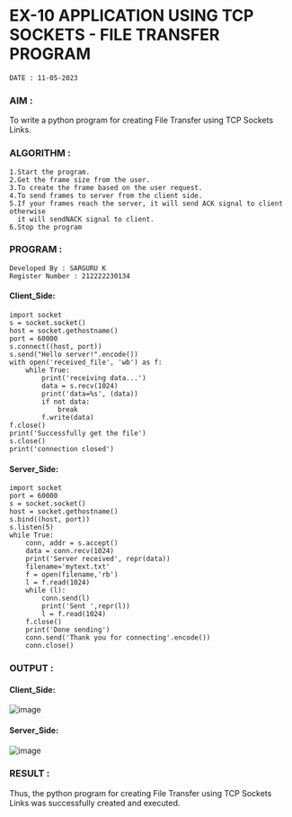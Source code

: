# EX-10 APPLICATION USING TCP SOCKETS - FILE TRANSFER PROGRAM
```
DATE : 11-05-2023
```
### AIM :
To write a python program for creating File Transfer using TCP Sockets Links.
### ALGORITHM :
```
1.Start the program.
2.Get the frame size from the user.
3.To create the frame based on the user request.
4.To send frames to server from the client side.
5.If your frames reach the server, it will send ACK signal to client otherwise 
  it will sendNACK signal to client.
6.Stop the program
```
### PROGRAM :
```
Developed By : SARGURU K
Register Number : 212222230134
```
#### Client_Side:
```
import socket
s = socket.socket()
host = socket.gethostname()
port = 60000
s.connect((host, port))
s.send("Hello server!".encode())
with open('received_file', 'wb') as f:
    while True:
        print('receiving data...')
        data = s.recv(1024)
        print('data=%s', (data))
        if not data:
            break
        f.write(data)
f.close()
print('Successfully get the file')
s.close()
print('connection closed')

```

#### Server_Side:
```
import socket
port = 60000
s = socket.socket()
host = socket.gethostname()
s.bind((host, port))
s.listen(5)
while True:
    conn, addr = s.accept()
    data = conn.recv(1024)
    print('Server received', repr(data))
    filename='mytext.txt'
    f = open(filename,'rb')
    l = f.read(1024)
    while (l):
        conn.send(l)
        print('Sent ',repr(l))
        l = f.read(1024)
    f.close()
    print('Done sending')
    conn.send('Thank you for connecting'.encode())
    conn.close()
```
### OUTPUT :
#### Client_Side:
![image](https://github.com/Pavan-Gv/EX-10/assets/94827772/efdea677-4097-440a-86c8-a135d5136388)
#### Server_Side:
![image](https://github.com/Pavan-Gv/EX-10/assets/94827772/7aae54ab-5fa5-4c2b-bb55-c0343b0ab6b1)
### RESULT :
Thus, the python program for creating File Transfer using TCP Sockets Links was successfully created and executed.
